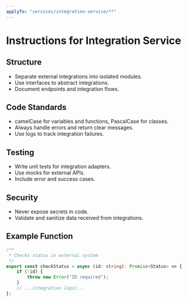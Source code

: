 ```yaml
---
applyTo: "services/integration-service/**"
---
```

# Instructions for Integration Service

## Structure
- Separate external integrations into isolated modules.
- Use interfaces to abstract integrations.
- Document endpoints and integration flows.

## Code Standards
- camelCase for variables and functions, PascalCase for classes.
- Always handle errors and return clear messages.
- Use logs to track integration failures.

## Testing
- Write unit tests for integration adapters.
- Use mocks for external APIs.
- Include error and success cases.

## Security
- Never expose secrets in code.
- Validate and sanitize data received from integrations.

## Example Function
```typescript
/**
 * Checks status in external system
 */
export const checkStatus = async (id: string): Promise<Status> => {
    if (!id) {
        throw new Error("ID required");
    }
    // ...integration logic...
};
```

